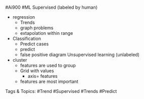  #Ai900 #ML Supervised
  (labeled by human)
  - regression
    - Trends
    - graph problems
    - extapolation within range
  - Classification
    - Predict cases
    - predict
    - false positive  diagram
 Unsupervised learning
  (unlabeled)
  - cluster
    - features are used to group
    - Grid with values
      - axis= features
    - features are most important

   Tags & Topics:
   #Trend
   #Supervised
   #Trends
   #Predict
